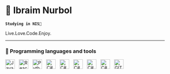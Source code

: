 # 🚀 Ibraim Nurbol

**`Studying in NIS🌱`**

Live.Love.Code.Enjoy.

---

### 🔭 Programming languages and tools
<p align="left">
<img align="left" alt="JavaScript" width="30px" style="padding-right:10px;" src="https://cdn.jsdelivr.net/gh/devicons/devicon/icons/javascript/javascript-plain.svg" />
<img align="left" alt="React" width="30px" style="padding-right:10px;" src="https://cdn.jsdelivr.net/gh/devicons/devicon/icons/react/react-original.svg" />
<img align="left" alt="Python" width="30px" style="padding-right:10px;" src="https://cdn.jsdelivr.net/gh/devicons/devicon/icons/python/python-original.svg" />
<img align="left" alt="C#" width="30px" style="padding-right:10px;" src="https://cdn.jsdelivr.net/gh/devicons/devicon@latest/icons/csharp/csharp-original.svg"/> 
  <img align="left" alt="C#" width="30px" style="padding-right:10px;" src="https://cdn.jsdelivr.net/gh/devicons/devicon@latest/icons/cplusplus/cplusplus-original.svg"/> 
  <img src="https://cdn.jsdelivr.net/gh/devicons/devicon@latest/icons/sqlalchemy/sqlalchemy-original.svg" align="left" alt="C#" width="30px" style="padding-right:10px;" />
 <img src="https://cdn.jsdelivr.net/gh/devicons/devicon@latest/icons/postgresql/postgresql-original.svg" align="left" alt="C#" width="30px" style="padding-right:10px;" />   
  <img src="https://cdn.jsdelivr.net/gh/devicons/devicon@latest/icons/redis/redis-original.svg" align="left" alt="C#" width="30px" style="padding-right:10px;"/>    
  <img align="left" alt="GIT" width="30px" style="padding-right:10px;" src="https://cdn.jsdelivr.net/gh/devicons/devicon/icons/git/git-original.svg" />
</p>
<br />
